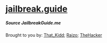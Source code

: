 # [jailbreak.guide](https://jailbreakguide.tk)
##### Source JailbreakGuide.me
Brought to you by: [That_Kidd](https://github.com/That_Kidd); [Raizo](https://github.com/iraizo/); [TheHacker](https://github.com/The-Hacker894)
